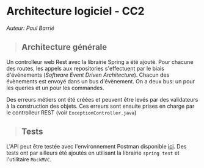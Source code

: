 # Architecture logiciel - CC2

*Auteur: Paul Barrié*

> ## Architecture générale

Un controlleur web Rest avec la librairie Spring a été ajouté. Pour chacune des routes, les appels aux repositories s'effectuent 
par le biais d'événements (*Software Event Driven Architecture*).
Chacun des évènements est envoyé dans un bus d'évènement. On a deux bus: un pour les queries et un pour les commandes. 

Des erreurs métiers ont été créées et peuvent être levés par des validateurs à la construction des objets. Ces erreurs sont
ensuite prises en charge par le controlleur REST (voir `ExceptionController.java`)

> ## Tests

L'API peut être testée avec l'environnement Postman disponible [ici](https://www.getpostman.com/collections/4789810c624658a4309b).
Des tests ont par ailleurs été ajoutés en utilisant la librairie `spring test` et l'utilitaire `MockMVC`.
